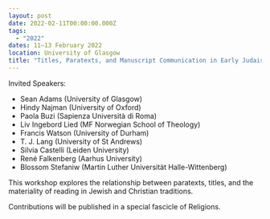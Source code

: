 ```yaml
---
layout: post
date: 2022-02-11T00:00:00.000Z
tags:
  - "2022"
dates: 11–13 February 2022
location: University of Glasgow
title: "Titles, Paratexts, and Manuscript Communication in Early Judaism and Christianity"
---
```

Invited Speakers:
- Sean Adams (University of Glasgow)
- Hindy Najman (University of Oxford)
- Paola Buzi (Sapienza Università di Roma)
- Liv Ingebord Lied (MF Norwegian School of Theology)
- Francis Watson (University of Durham)
- T. J. Lang (University of St Andrews)
- Silvia Castelli (Leiden University)
- René Falkenberg (Aarhus University)
- Blossom Stefaniw (Martin Luther Universität Halle-Wittenberg)


This workshop explores the relationship between paratexts, titles, and the materiality of reading in Jewish and Christian traditions.

Contributions will be published in a special fascicle of Religions.
